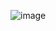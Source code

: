 


![image](https://github.com/itsMohammedNayeem/funky-nav/assets/127741549/b568eafc-dc59-4ded-991a-322be96f959b)
